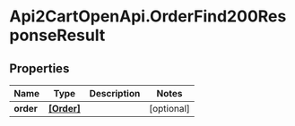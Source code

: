 # Api2CartOpenApi.OrderFind200ResponseResult

## Properties

Name | Type | Description | Notes
------------ | ------------- | ------------- | -------------
**order** | [**[Order]**](Order.md) |  | [optional] 


